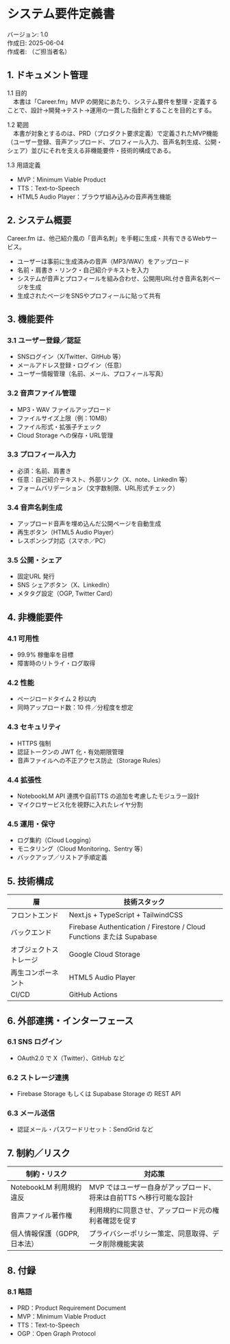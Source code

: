 # システム要件定義書

バージョン: 1.0  
作成日: 2025-06-04  
作成者: （ご担当者名）

## 1. ドキュメント管理

1.1 目的  
　本書は「Career.fm」MVP の開発にあたり、システム要件を整理・定義することで、設計→開発→テスト→運用の一貫した指針とすることを目的とする。  

1.2 範囲  
　本書が対象とするのは、PRD（プロダクト要求定義）で定義されたMVP機能（ユーザー登録、音声アップロード、プロフィール入力、音声名刺生成、公開・シェア）並びにそれを支える非機能要件・技術的構成である。  

1.3 用語定義  
- MVP：Minimum Viable Product  
- TTS：Text-to-Speech  
- HTML5 Audio Player：ブラウザ組み込みの音声再生機能  

## 2. システム概要

Career.fm は、他己紹介風の「音声名刺」を手軽に生成・共有できるWebサービス。  
- ユーザーは事前に生成済みの音声（MP3/WAV）をアップロード  
- 名前・肩書き・リンク・自己紹介テキストを入力  
- システムが音声とプロフィールを組み合わせ、公開用URL付き音声名刺ページを生成  
- 生成されたページをSNSやプロフィールに貼って共有  

## 3. 機能要件

### 3.1 ユーザー登録／認証

- SNSログイン（X/Twitter、GitHub 等）  
- メールアドレス登録・ログイン（任意）  
- ユーザー情報管理（名前、メール、プロフィール写真）  

### 3.2 音声ファイル管理

- MP3・WAV ファイルアップロード  
- ファイルサイズ上限（例：10MB）  
- ファイル形式・拡張子チェック  
- Cloud Storage への保存・URL管理  

### 3.3 プロフィール入力

- 必須：名前、肩書き  
- 任意：自己紹介テキスト、外部リンク（X、note、LinkedIn 等）  
- フォームバリデーション（文字数制限、URL形式チェック）  

### 3.4 音声名刺生成

- アップロード音声を埋め込んだ公開ページを自動生成  
- 再生ボタン（HTML5 Audio Player）  
- レスポンシブ対応（スマホ／PC）  

### 3.5 公開・シェア

- 固定URL 発行  
- SNS シェアボタン（X、LinkedIn）  
- メタタグ設定（OGP, Twitter Card）  

## 4. 非機能要件

### 4.1 可用性

- 99.9% 稼働率を目標  
- 障害時のリトライ・ログ取得  

### 4.2 性能

- ページロードタイム 2 秒以内  
- 同時アップロード数：10 件／分程度を想定  

### 4.3 セキュリティ

- HTTPS 強制  
- 認証トークンの JWT 化・有効期限管理  
- 音声ファイルへの不正アクセス防止（Storage Rules）  

### 4.4 拡張性

- NotebookLM API 連携や自前TTS の追加を考慮したモジュラー設計  
- マイクロサービス化を視野に入れたレイヤ分割  

### 4.5 運用・保守

- ログ集約（Cloud Logging）  
- モニタリング（Cloud Monitoring、Sentry 等）  
- バックアップ／リストア手順定義  

## 5. 技術構成

| 層             | 技術スタック                             |
|---------------|---------------------------------------|
| フロントエンド   | Next.js + TypeScript + TailwindCSS         |
| バックエンド     | Firebase Authentication / Firestore / Cloud Functions または Supabase |
| オブジェクトストレージ | Google Cloud Storage                     |
| 再生コンポーネント  | HTML5 Audio Player                       |
| CI/CD          | GitHub Actions                           |

## 6. 外部連携・インターフェース

### 6.1 SNS ログイン

- OAuth2.0 で X（Twitter）、GitHub など  

### 6.2 ストレージ連携

- Firebase Storage もしくは Supabase Storage の REST API  

### 6.3 メール送信

- 認証メール・パスワードリセット：SendGrid など  

## 7. 制約／リスク

| 制約・リスク                 | 対応策                                     |
|----------------------------|-----------------------------------------|
| NotebookLM 利用規約違反       | MVP ではユーザー自身がアップロード、将来は自前TTS へ移行可能な設計 |
| 音声ファイル著作権            | 利用規約に同意させ、アップロード元の権利者確認を促す          |
| 個人情報保護（GDPR, 日本法） | プライバシーポリシー策定、同意取得、データ削除機能実装       |

## 8. 付録

### 8.1 略語

- PRD：Product Requirement Document  
- MVP：Minimum Viable Product  
- TTS：Text-to-Speech  
- OGP：Open Graph Protocol  